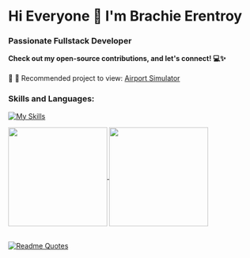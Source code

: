 # Hi Everyone 👋  I'm Brachie Erentroy
###  Passionate Fullstack Developer
**Check out my open-source contributions, and let's connect! 💻✨**
<br>
<br>
 :rocket: :rocket:		 Recommended project to view: [Airport Simulator](https://github.com/brachaer/AirportSimulatorASP)
 <br>
### Skills and Languages:


[![My Skills](https://skillicons.dev/icons?i=cs,ts,py,js,html,css,nodejs,dotnet,express,mongodb,firebase,azure,ai,github,visualstudio,vscode&perline=8)](https://skillicons.dev)

<!--
**brachaer/brachaer** is a ✨ _special_ ✨ repository because its `README.md` (this file) appears on your GitHub profile.

Here are some ideas to get you started:

- 🔭 I’m currently working on ...
- 🌱 I’m currently learning ...
- 👯 I’m looking to collaborate on ...
- 🤔 I’m looking for help with ...
- 💬 Ask me about ...
- 📫 How to reach me: ...
- 😄 Pronouns: ...
- ⚡ Fun fact: ...
-->
<a href="https://github.com/anuraghazra/github-readme-stats">
  <img height=200 align="center" src="https://github-readme-stats.vercel.app/api?username=brachaer&theme=radical" />
</a>
<a href="https://github.com/anuraghazra/convoychat">
  <img height=200 align="center" src="https://github-readme-stats.vercel.app/api/top-langs?username=brachaer&layout=compact&langs_count=8&card_width=320&theme=radical" />
</a>

<br>
<br>

[![Readme Quotes](https://quotes-github-readme.vercel.app/api?type=horizontal&theme=radical)](https://github.com/piyushsuthar/github-readme-quotes)
